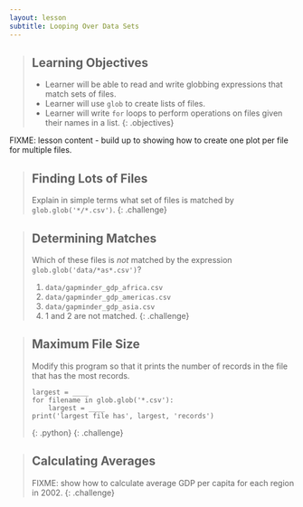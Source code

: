 ```yaml
---
layout: lesson
subtitle: Looping Over Data Sets
---
```

> ## Learning Objectives
>
> * Learner will be able to read and write globbing expressions that match sets of files.
> * Learner will use `glob` to create lists of files.
> * Learner will write `for` loops to perform operations on files
>   given their names in a list.
{: .objectives}

FIXME: lesson content - build up to showing how to create one plot per file for multiple files.

> ## Finding Lots of Files
>
> Explain in simple terms what set of files is matched by `glob.glob('*/*.csv')`.
{: .challenge}

> ## Determining Matches
>
> Which of these files is *not* matched by the expression `glob.glob('data/*as*.csv')`?
>
> 1. `data/gapminder_gdp_africa.csv`
> 2. `data/gapminder_gdp_americas.csv`
> 3. `data/gapminder_gdp_asia.csv`
> 4. 1 and 2 are not matched.
{: .challenge}

> ## Maximum File Size
>
> Modify this program so that it prints the number of records in
> the file that has the most records.
>
> ~~~
> largest = ____
> for filename in glob.glob('*.csv'):
>     largest = ____
> print('largest file has', largest, 'records')
> ~~~
> {: .python}
{: .challenge}

> ## Calculating Averages
>
> FIXME: show how to calculate average GDP per capita for each region in 2002.
{: .challenge}

